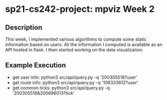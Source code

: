 # sp21-cs242-project: mpviz Week 2

## Description

This week, I implemented various algorithms to compute some static information based on users. All the information I computed is available as an API hosted in flask. I then started working on the data visualization.

## Example Execution

- get user info: python3 src/api/query.py -q '200305518?user'
- get route info: python3 src/api/query.py -q '106333612?user'
- get common ticks: python3 src/api/query.py -q '200305518&200696013?tick'
